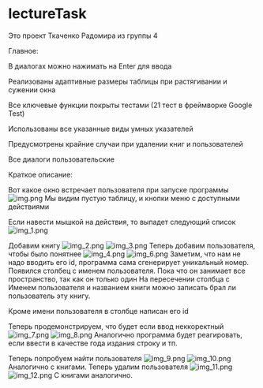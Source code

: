 # lectureTask
Это проект Ткаченко Радомира из группы 4

Главное:

В диалогах можно нажимать на Enter для ввода

Реализованы адаптивные размеры таблицы при растягивании и сужении окна

Все ключевые функции покрыты тестами (21 тест в фреймворке Google Test)

Использованы все указанные виды умных указателей

Предусмотрены крайние случаи при удалении книг и пользователей 

Все диалоги пользовательские

Краткое описание:

Вот какое окно встречает пользователя при запуске программы
![img.png](img.png)
Мы видим пустую таблицу, и кнопки меню с доступными действиями

Если навести мышкой на действия, то выпадет следующий список
![img_1.png](img_1.png)

Добавим книгу
![img_2.png](img_2.png)
![img_3.png](img_3.png)
Теперь добавим пользователя, чтобы было понятнее
![img_4.png](img_4.png)
![img_6.png](img_6.png)
Заметим, что нам не надо вводить его id, программа сама сгенерирует уникальный номер.
Появился столбец с именем пользователя.
Пока что он занимает все пространство, так как он только один
На пересечении столбца с Именем пользователя и названием книги можно записать брал ли пользователь эту книгу.

Кроме имени пользователя в столбце написан его id

Теперь продемонстрируем, что будет если ввод неккоректный
![img_7.png](img_7.png)
![img_8.png](img_8.png)
Аналогично программа будет реагировать, если ввести в качестве года издания строку и тп.

Теперь попробуем найти пользователя
![img_9.png](img_9.png)
![img_10.png](img_10.png)
Аналогично с книгами.
Теперь удалим пользователя
![img_11.png](img_11.png)
![img_12.png](img_12.png)
С книгами аналогично.
